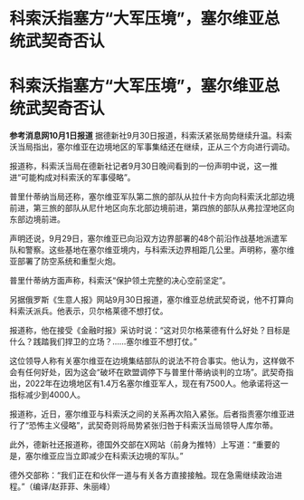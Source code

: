 # 科索沃指塞方“大军压境”，塞尔维亚总统武契奇否认

# 科索沃指塞方“大军压境”，塞尔维亚总统武契奇否认

**参考消息网10月1日报道**
据德新社9月30日报道，科索沃紧张局势继续升温。科索沃当局指出，塞尔维亚在边境地区的军事集结还在继续，正从三个方向进行调动。

报道称，科索沃当局在德新社记者9月30日晚间看到的一份声明中说，这一推进“可能构成对科索沃的军事侵略”。

普里什蒂纳当局还称，塞尔维亚军队第二旅的部队从拉什卡方向向科索沃北部边境前进，第三旅的部队从尼什地区向东北部边境前进，第四旅的部队从弗拉涅地区向东部边境前进。

声明还说，9月29日，塞尔维亚已向沿双方边界部署的48个前沿作战基地派遣军队和警察。这些基地在塞尔维亚境内，与科索沃边界相距几公里。声明称，塞尔维亚部署了防空系统和重型火炮。

普里什蒂纳方面声称，科索沃“保护领土完整的决心空前坚定”。

另据俄罗斯《生意人报》网站9月30日报道，塞尔维亚总统武契奇说，他不打算向科索沃派兵。他表示，贝尔格莱德不想打仗。

报道称，他在接受《金融时报》采访时说：“这对贝尔格莱德有什么好处？目标是什么？践踏我们捍卫的立场？……塞尔维亚不想打仗。”

这位领导人称有关塞尔维亚在边境集结部队的说法不符合事实。他认为，这样做不会有任何好处，因为这会“破坏在欧盟调停下与普里什蒂纳谈判的立场”。武契奇指出，2022年在边境地区有1.4万名塞尔维亚军人，现在有7500人。他承诺将这一指标减少到4000人。

报道称，近日，塞尔维亚与科索沃之间的关系再次陷入紧张。后者指责塞尔维亚进行了“恐怖主义侵略”，武契奇则将局势紧张归咎于科索沃当局领导人库尔蒂。

此外，德新社还报道称，德国外交部在X网站（前身为推特）上写道：“重要的是，塞尔维亚应当立即减少在科索沃边境的军队。”

德外交部称：“我们正在和伙伴一道与有关各方直接接触。现在急需继续政治进程。”（编译/赵菲菲、朱丽峰）

